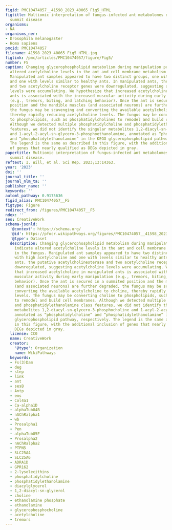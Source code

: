 ```yaml
---
figid: PMC10474057__41598_2023_40065_Fig5_HTML
figtitle: Multiomic interpretation of fungus-infected ant metabolomes during manipulated
  summit disease
organisms:
- NA
organisms_ner:
- Drosophila melanogaster
- Homo sapiens
pmcid: PMC10474057
filename: 41598_2023_40065_Fig5_HTML.jpg
figlink: /pmc/articles/PMC10474057/figure/Fig5/
number: F5
caption: Changing glycerophospholipid metabolism during manipulation primarily indicate
  altered acetylcholine levels in the ant and cell membrane metabolism in the fungus.
  Manipulated ant samples appeared to have two distinct groups, one with high acetylcholine
  and one with levels similar to healthy ants. In manipulated ants, the putative acetylcholinesterase
  and two acetylcholine receptor genes were downregulated, suggesting acetylcholine
  levels were accumulating. We hypothesize that increased acetylcholine in manipulated
  ants is associated with the increased muscular activity during early manipulation
  (e.g., tremors, biting, and latching behavior). Once the ant is secured in a summited
  position and the mandible muscles (and associated neurons) are further degraded,
  the fungus may be scavenging and converting the available acetylcholine to choline,
  thereby rapidly reducing acetylcholine levels. The fungus may be converting choline
  to phospholipids, such as phosphatidylcholines to remodel and build cell membranes.
  Although we detected multiple phosphatidylcholine and phosphatidylethanolamine class
  features, we did not identify the singular metabolites 1,2-diacyl-sn-glycero-3-phosphocholine
  and 1-acyl-2-acyl-sn-glycero-3-phosphoethanolamine, annotated as “phosphatidylcholine”
  and “phosphatidylethanolamine” in the KEGG glycerophospholipid pathway, respectively.
  The legend is the same as described in this figure, with the additional inclusion
  of genes that nearly qualified as DEGs depicted in gray.
papertitle: Multiomic interpretation of fungus-infected ant metabolomes during manipulated
  summit disease.
reftext: I. Will, et al. Sci Rep. 2023;13:14363.
year: '2023'
doi: ''
journal_title: ''
journal_nlm_ta: ''
publisher_name: ''
keywords: ''
automl_pathway: 0.9175636
figid_alias: PMC10474057__F5
figtype: Figure
redirect_from: /figures/PMC10474057__F5
ndex: ''
seo: CreativeWork
schema-jsonld:
  '@context': https://schema.org/
  '@id': https://pfocr.wikipathways.org/figures/PMC10474057__41598_2023_40065_Fig5_HTML.html
  '@type': Dataset
  description: Changing glycerophospholipid metabolism during manipulation primarily
    indicate altered acetylcholine levels in the ant and cell membrane metabolism
    in the fungus. Manipulated ant samples appeared to have two distinct groups, one
    with high acetylcholine and one with levels similar to healthy ants. In manipulated
    ants, the putative acetylcholinesterase and two acetylcholine receptor genes were
    downregulated, suggesting acetylcholine levels were accumulating. We hypothesize
    that increased acetylcholine in manipulated ants is associated with the increased
    muscular activity during early manipulation (e.g., tremors, biting, and latching
    behavior). Once the ant is secured in a summited position and the mandible muscles
    (and associated neurons) are further degraded, the fungus may be scavenging and
    converting the available acetylcholine to choline, thereby rapidly reducing acetylcholine
    levels. The fungus may be converting choline to phospholipids, such as phosphatidylcholines
    to remodel and build cell membranes. Although we detected multiple phosphatidylcholine
    and phosphatidylethanolamine class features, we did not identify the singular
    metabolites 1,2-diacyl-sn-glycero-3-phosphocholine and 1-acyl-2-acyl-sn-glycero-3-phosphoethanolamine,
    annotated as “phosphatidylcholine” and “phosphatidylethanolamine” in the KEGG
    glycerophospholipid pathway, respectively. The legend is the same as described
    in this figure, with the additional inclusion of genes that nearly qualified as
    DEGs depicted in gray.
  license: CC0
  name: CreativeWork
  creator:
    '@type': Organization
    name: WikiPathways
  keywords:
  - Fs(3)Dam
  - deg
  - step
  - link
  - ant
  - sesB
  - Antp
  - ems
  - Col4a1
  - Ca-alpha1D
  - alphaTub84B
  - nAChRalpha1
  - wb
  - Prosalpha1
  - Pen
  - alphaTub85E
  - Prosalpha2
  - nAChRalpha2
  - PTPN5
  - SLC25A4
  - SLC25A6
  - ADRA1D
  - GPR162
  - 2-lysolecithins
  - phosphatidylcholine
  - phosphatidylethanolamine
  - diacylglycerol
  - 1,2-diacyl-sn-glycerol
  - choline
  - ethanolamine phosphate
  - ethanolamine
  - glycerophosphocholine
  - acetylcholine
  - tremors
---
```

